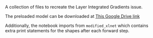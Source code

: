 A collection of files to recreate the Layer Integrated Gradients issue.

The preloaded model can be downloaded at [This Google Drive link ](https://drive.google.com/file/d/1mTfHTA5kdlQLFRtLGZPRTLHTB8nNL-du/view?usp=sharing)

Additionally, the notebook imports from ```modified_xlnet``` which contains extra print statements for the shapes after each forward step.